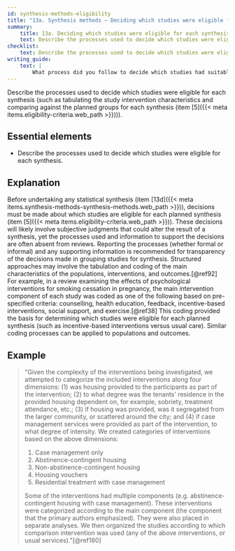 ```yaml
---
id: synthesis-methods-eligibility
title: "13a. Synthesis methods – Deciding which studies were eligible for each synthesis"
summary:
    title: 13a. Deciding which studies were eligible for each synthesis
    text: Describe the processes used to decide which studies were eligible for each synthesis (e.g. tabulating the study intervention characteristics and comparing against the planned groups for each synthesis (item #5)).
checklist:
    text: Describe the processes used to decide which studies were eligible for each synthesis (such as tabulating the study intervention characteristics and comparing against the planned groups for each synthesis described in item 5.
writing_guide:
    text: |
        What process did you follow to decide which studies had suitable data for each synthesis?  
---
```


Describe the processes used to decide which studies were eligible for each synthesis (such as tabulating the study intervention characteristics and comparing against the planned groups for each synthesis (item [5]({{< meta items.eligibility-criteria.web_path >}}))).

## Essential elements

-   Describe the processes used to decide which studies were eligible
    for each synthesis.

## Explanation

Before undertaking any statistical synthesis (item
[13d]({{< meta items.synthesis-methods-synthesis-methods.web_path >}})), decisions must be made about which studies are eligible for each planned synthesis (item [5]({{< meta items.eligibility-criteria.web_path >}})). 
These decisions will likely involve subjective judgments that could 
alter the result of a synthesis, yet the
processes used and information to support the decisions are often absent
from reviews. Reporting the processes (whether formal or informal) and
any supporting information is recommended for transparency of the
decisions made in grouping studies for synthesis. Structured approaches
may involve the tabulation and coding of the main characteristics of the
populations, interventions, and outcomes.[@ref92] For example, in a
review examining the effects of psychological interventions for smoking
cessation in pregnancy, the main intervention component of each study
was coded as one of the following based on pre-specified criteria:
counselling, health education, feedback, incentive-based interventions,
social support, and exercise.[@ref38] This coding provided the basis for
determining which studies were eligible for each planned synthesis (such
as incentive-based interventions versus usual care). Similar coding
processes can be applied to populations and outcomes.

## Example

> "Given the complexity of the interventions being investigated, we
attempted to categorize the included interventions along four
dimensions: (1) was housing provided to the participants as part of the
intervention; (2) to what degree was the tenants' residence in the
provided housing dependent on, for example, sobriety, treatment
attendance, etc.; (3) if housing was provided, was it segregated from
the larger community, or scattered around the city; and (4) if case
management services were provided as part of the intervention, to what
degree of intensity. We created categories of interventions based on the
above dimensions:
> 
> 1.  Case management only
> 2.  Abstinence-contingent housing
> 3.  Non-abstinence-contingent housing
> 4.  Housing vouchers
> 5.  Residential treatment with case management
> 
> Some of the interventions had multiple components (e.g.
abstinence-contingent housing with case management). These interventions
were categorized according to the main component (the component that the
primary authors emphasized). They were also placed in separate analyses.
We then organized the studies according to which comparison intervention
was used (any of the above interventions, or usual services)."[@ref180]